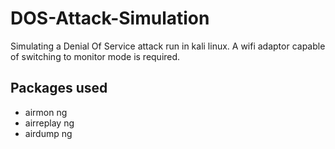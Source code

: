# DOS-Attack-Simulation

Simulating a Denial Of Service attack run in kali linux. A wifi adaptor capable of switching to monitor mode is required.

## Packages used 

* airmon ng
* airreplay ng
* airdump ng

